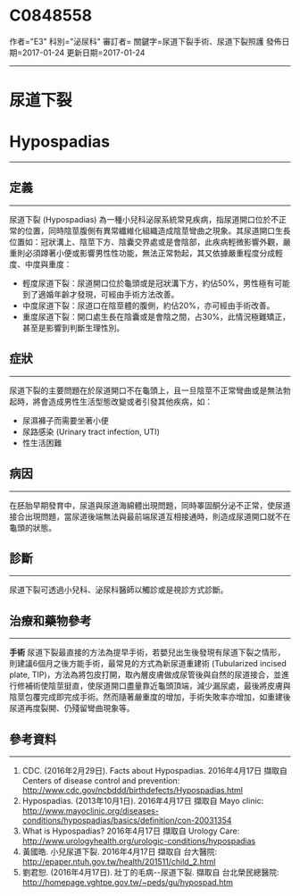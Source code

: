 # C0848558
作者="E3"
科別="泌尿科"
審訂者=
關鍵字=尿道下裂手術、尿道下裂照護
發佈日期=2017-01-24
更新日期=2017-01-24

----------
# 尿道下裂
# Hypospadias
----------
## 定義
----------

尿道下裂 (Hypospadias) 為一種小兒科泌尿系統常見疾病，指尿道開口位於不正常的位置，同時陰莖腹側有異常纖維化組織造成陰莖彎曲之現象。其尿道開口生長位置如：冠狀溝上、陰莖下方、陰囊交界處或是會陰部，此疾病輕微影響外觀，嚴重則必須蹲著小便或影響男性性功能，無法正常勃起，其又依據嚴重程度分成輕度、中度與重度：

- 輕度尿道下裂：尿道開口位於龜頭或是冠狀溝下方，約佔50%，男性極有可能到了適婚年齡才發現，可經由手術方法改善。 
- 中度尿道下裂：尿道口在陰莖體的腹側，約佔20%，亦可經由手術改善。
- 重度尿道下裂：開口處生長在陰囊或是會陰之間，占30%，此情況極難矯正，甚至是影響到判斷生理性別。  
## 症狀
----------

尿道下裂的主要問題在於尿道開口不在龜頭上，且一旦陰莖不正常彎曲或是無法勃起時，將會造成男性生活型態改變或者引發其他疾病，如：

- 尿濕褲子而需要坐著小便
- 尿路感染 (Urinary tract infection, UTI) 
- 性生活困難 
## 病因
----------

在胚胎早期發育中，尿道與尿道海綿體出現問題，同時睪固酮分泌不正常，使尿道接合出現問題，當尿道後端無法與最前端尿道互相接通時，則造成尿道開口就不在龜頭的狀態。

## 診斷
----------

尿道下裂可透過小兒科、泌尿科醫師以觸診或是視診方式診斷。

## 治療和藥物參考
----------

**手術**
尿道下裂最直接的方法為提早手術，若嬰兒出生後發現有尿道下裂之情形，則建議6個月之後方能手術，最常見的方式為新尿道重建術 (Tubularized incised plate, TIP)，方法為將包皮打開，取內層皮膚做成尿管後與自然的尿道接合，並進行修補術使陰莖挺直，使尿道開口盡量靠近龜頭頂端，減少漏尿處，最後將皮膚與陰莖包覆完成即完成手術。然而隨著嚴重度的增加，手術失敗率亦增加，如重建後尿道再度裂開、仍殘留彎曲現象等。 

## 參考資料
----------
1. CDC. (2016年2月29日). Facts about Hypospadias. 2016年4月17日 擷取自 Centers of disease control and prevention: 
  http://www.cdc.gov/ncbddd/birthdefects/Hypospadias.html
2. Hypospadias. (2013年10月1日). 2016年4月17日 擷取自 Mayo clinic: 
  http://www.mayoclinic.org/diseases-conditions/hypospadias/basics/definition/con-20031354
3. What is Hypospadias?  2016年4月17日 擷取自 Urology Care: 
  http://www.urologyhealth.org/urologic-conditions/hypospadias
4. 黃國皓.  小兒尿道下裂. 2016年4月17日 擷取自 台大醫院: 
  http://epaper.ntuh.gov.tw/health/201511/child_2.html
5. 劉君恕. (2016年4月17日). 壯丁的毛病--尿道下裂. 擷取自 台北榮民總醫院: 
  http://homepage.vghtpe.gov.tw/~peds/gu/hypospad.htm


